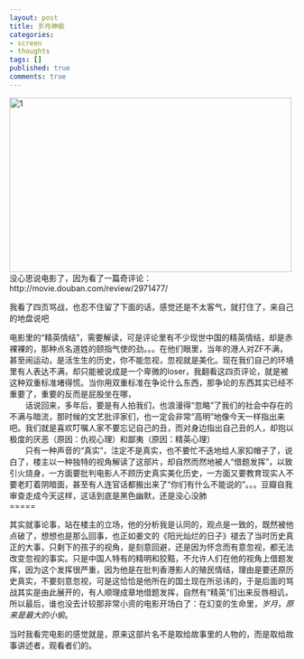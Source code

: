 ```yaml
---
layout: post
title: 岁月神偷
categories:
- screen
- thoughts
tags: []
published: true
comments: true
---
```

<p><img class="alignnone" title="1" src="http://walkerwzy.info/img/movie/20091225142836.8613866.jpg" alt="1" width="500" height="309" />没心思说电影了，因为看了一篇奇评论：http://movie.douban.com/review/2971477/</p>

<p>我看了四页骂战，也忍不住留了下面的话，感觉还是不太客气，就打住了，来自己的地盘说吧</p>

<p>电影里的“精英情结”，需要解读，可是评论里有不少现世中国的精英情结，却是赤裸裸的，那种点名道姓的颐指气使的劲。。。在他们眼里，当年的港人对ZF不满，甚至闹运动，是活生生的历史，你不能忽视，忽视就是美化。现在我们自己的环境里有人表达不满，却只能被说成是一个卑微的loser，我翻看这四页评论，就是被这种双重标准堵得慌。当你用双重标准在争论什么东西，那争论的东西其实已经不重要了，重要的反而是屁股坐在哪，<br />
　　话说回来，多年后，要是有人拍我们，也浪漫得“忽略”了我们的社会中存在的不满与暗流，那时候的文艺批评家们，也一定会非常“高明”地像今天一样指出来吧。我们就是喜欢叮嘱人家不要忘记自己的丑，而对身边指出自己丑的人，却抱以极度的厌恶（原因：仇视心理）和鄙夷（原因：精英心理）<br />
　　只有一种声音的“真实”，注定不是真实，也不要忙不迭地给人家扣帽子了，说白了，楼主以一种独特的视角解读了这部片，却自然而然地被人“借题发挥”，以致引火烧身，一方面要批判电影人不顾历史真实美化历史，一方面又要教育现实人不要老盯着阴暗面，甚至有人连官话都搬出来了“你们有什么不能说的”。。。豆瓣自我审查走成今天这样，这话到底是黑色幽默，还是没心没肺<br />
=====</p>

<p>其实就事论事，站在楼主的立场，他的分析我是认同的，观点是一致的，既然被他点破了，想想也是那么回事，也正如姜文的《阳光灿烂的日子》褪去了当时历史真正的大事，只剩下的孩子的视角，是刻意回避，还是因为怀念而有意忽视，都无法改变忽视的事实。只是中国人特有的精明和狡黠，不允许人们在他的视角上借题发挥，因为这个发挥很严重，因为他是在批判香港影人的殖民情结，理由是要还原历史真实，不要刻意忽视，可是这恰恰是他所在的国土现在所忌讳的，于是后面的骂战其实是由此展开的，有人顺理成章地借题发挥，自然有“精英”们出来反唇相讥，所以最后，谁也没去计较那非常小资的电影开场白了：在幻变的生命里，<em>岁月</em>，<em>原来是最大的小偷</em>。</p>

<p>当时我看完电影的感觉就是，原来这部片名不是取给故事里的人物的，而是取给故事讲述者，观看者们的。</p>
